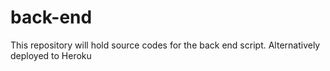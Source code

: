 # back-end
This repository will hold source codes for the back end script. Alternatively deployed to Heroku

